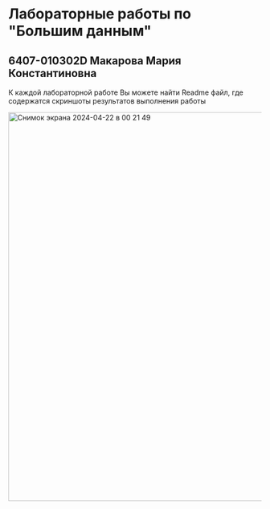 # Лабораторные работы по "Большим данным"
## 6407-010302D Макарова Мария Константиновна

К каждой лабораторной работе Вы можете найти Readme файл, где содержатся скриншоты результатов выполнения работы

<img width="775" alt="Снимок экрана 2024-04-22 в 00 21 49" src="https://github.com/borntosparklelikeaunicorn/big_Data/assets/147177755/029bdd1c-88bf-4707-9ca3-731a2289f889">
